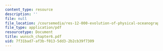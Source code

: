 ```yaml
---
content_type: resource
description: ''
file: null
file_location: /coursemedia/res-12-000-evolution-of-physical-oceanography-spring-2007/7f31bad7af3bf0135dd32b2cb39f7309_wunsch_chapter6.pdf
file_type: application/pdf
resourcetype: Document
title: wunsch_chapter6.pdf
uid: 7f31bad7-af3b-f013-5dd3-2b2cb39f7309
---
```

